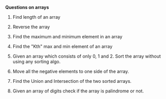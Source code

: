 **Questions on arrays**

1. Find length of an array

2. Reverse the array

3. Find the maximum and minimum element in an array

4. Find the "Kth" max and min element of an array

5. Given an array which consists of only 0, 1 and 2. Sort the array    without using any sorting algo.

6. Move all the negative elements to one side of the array.

7. Find the Union and Intersection of the two sorted arrays.

8. Given an array of digits check if the array is palindrome or not.